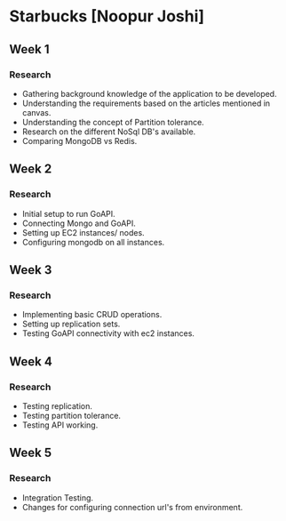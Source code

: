 # Starbucks [Noopur Joshi]

## Week 1

### Research

* Gathering background knowledge of the application to be developed.
* Understanding the requirements based on the articles mentioned in canvas.
* Understanding the concept of Partition tolerance.
* Research on the different NoSql DB's available.
* Comparing MongoDB vs Redis.

## Week 2

### Research

* Initial setup to run GoAPI.
* Connecting Mongo and GoAPI.
* Setting up EC2 instances/ nodes.
* Configuring mongodb on all instances.

## Week 3

### Research

* Implementing basic CRUD operations.
* Setting up replication sets.
* Testing GoAPI connectivity with ec2 instances.

## Week 4

### Research

* Testing replication.
* Testing partition tolerance.
* Testing API working.

## Week 5

### Research

* Integration Testing.
* Changes for configuring connection url's from environment.



